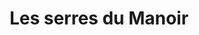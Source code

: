 ---
title: "Les serres du Manoir"
url: /rang-du-fliers/les-serres-du-manoir/
shop: centre de jardinage
---